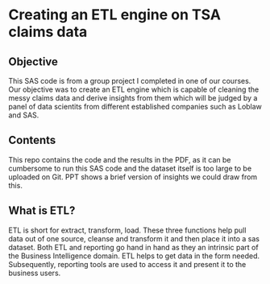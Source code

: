 # Creating an ETL engine on TSA claims data

## Objective
This SAS code is from a group project I completed in one of our courses. Our objective was to create an ETL 
engine which is capable of cleaning the messy claims data and derive insights from them which will be judged
by a panel of data scientits from different established companies such as Loblaw and SAS.

## Contents
This repo contains the code and the results in the PDF, as it can be cumbersome to run this SAS code and the 
dataset itself is too large to be uploaded on Git. PPT shows a brief version of insights we could draw from this.

## What is ETL?
ETL is short for extract, transform, load. These three functions help pull data out of one source, cleanse
and transform it and then place it into a sas dataset. Both ETL and reporting go hand in hand as they an
intrinsic part of the Business Intelligence domain. ETL helps to get data in the form needed.
Subsequently, reporting tools are used to access it and present it to the business users.
